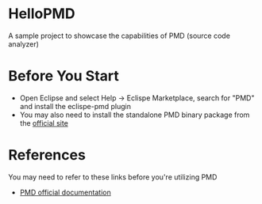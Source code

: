 # HelloPMD
A sample project to showcase the capabilities of PMD (source code analyzer)


# Before You Start
* Open Eclipse and select Help -> Eclispe Marketplace, search for "PMD" and install the eclispe-pmd plugin
* You may also need to install the standalone PMD binary package from the [official site](https://pmd.github.io/)

# References
You may need to refer to these links before you're utilizing PMD
* [PMD official documentation](https://pmd.github.io/pmd-6.7.0/)

